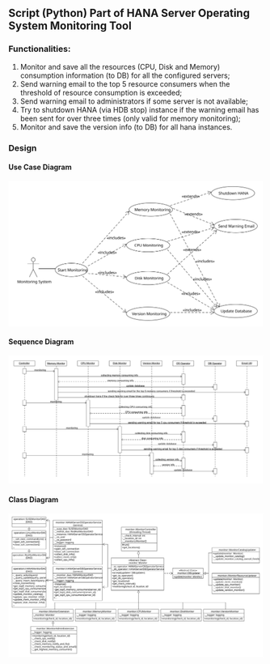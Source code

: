 ## Script (Python) Part of HANA Server Operating System Monitoring Tool


### Functionalities:

1.	Monitor and save all the resources (CPU, Disk and Memory) consumption information (to DB) for all the configured servers;
2.	Send warning email to the top 5 resource consumers when the threshold of resource consumption is exceeded;
3.  Send warning email to administrators if some server is not available;
4.	Try to shutdown HANA (via HDB stop) instance if the warning email has been sent for over three times (only valid for memory monitoring);
5.  Monitor and save the version info (to DB) for all hana instances.

### Design

#### Use Case Diagram

![class_diagram](https://raw.githubusercontent.com/ckyycc/hana_os_monitor_script/master/design/usecase.svg?sanitize=true)

#### Sequence Diagram

![sequence_diagram](https://raw.githubusercontent.com/ckyycc/hana_os_monitor_script/master/design/sequence.svg?sanitize=true)

#### Class Diagram

![class_diagram](https://raw.githubusercontent.com/ckyycc/hana_os_monitor_script/master/design/class.svg?sanitize=true)

